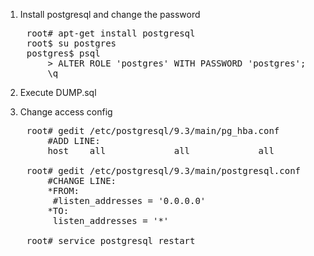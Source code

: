 
1. Install postgresql and change the password
<pre>
	root# apt-get install postgresql
	root$ su postgres
	postgres$ psql
		> ALTER ROLE 'postgres' WITH PASSWORD 'postgres';
		\q
</pre>
2. Execute DUMP.sql

3. Change access config 
<pre>
	root# gedit /etc/postgresql/9.3/main/pg_hba.conf
		#ADD LINE:
		host    all             all             all		        md5
		
	root# gedit /etc/postgresql/9.3/main/postgresql.conf		
		#CHANGE LINE:
		*FROM:
		 #listen_addresses = '0.0.0.0'
		*TO: 
		 listen_addresses = '*'
		 
	root# service postgresql restart
</pre>
